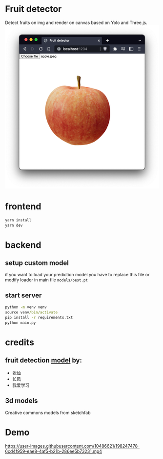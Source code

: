 # Fruit detector
Detect fruits on img and render on canvas based on Yolo and Three.js.
![alt text](img/img02.png)

# frontend
```cmd
yarn install
yarn dev
```

# backend

## setup custom model
if you want to load your prediction model you have to replace this file or modify loader in main file
`models/best.pt`

## start server
```cmd
python -m venv venv
source venv/bin/activate
pip install -r requirements.txt
python main.py
```

# credits
## fruit detection [model](https://github.com/00011010z/fruit-detection-MGABO) by:
- [张灿](https://github.com/00011010z)
- 长风
- 我爱学习
## 3d models
Creative commons models from sketchfab

# Demo
https://user-images.githubusercontent.com/10486621/198247478-6cd4f959-eae8-4af5-b21b-286ee5b73231.mp4


